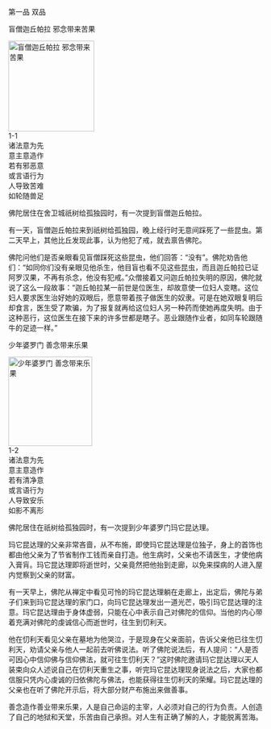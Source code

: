 第一品 双品

盲僧迦丘帕拉 邪念带来苦果

<div class="e2">
<img src="images/fjj-01-1.jpg" width="170" height="180" alt="盲僧迦丘帕拉 邪念带来苦果"/>
<div>
1-1<br>
 诸法意为先<br>
 意主意造作<br>
 若有邪恶意<br>
 或言语行为<br>
 人导致苦难<br>
 如轮随兽足
</div>
</div>

佛陀居住在舍卫城祇树给孤独园时，有一次提到盲僧迦丘帕拉。

有一天，盲僧迦丘帕拉来到祇树给孤独园，晚上经行时无意间踩死了一些昆虫。第二天早上，其他比丘发现此事，认为他犯了戒，就去禀告佛陀。

佛陀问他们是否亲眼看见盲僧踩死这些昆虫，他们回答：“没有”。佛陀劝告他们：“如同你们没有亲眼见他杀生，他目盲也看不见这些昆虫，而且迦丘帕拉已证阿罗汉果，不再有杀念，他没有犯戒。”众僧接着又问迦丘帕拉失明的原因，佛陀就说了这么一段故事：“迦丘帕拉某一前世是位医生，却故意使一位妇人变瞎。这位妇人要求医生治好她的双眼后，愿意带着孩子做医生的奴隶。可是在她双眼复明后却食言，医生受了欺骗，为了报复就再给这位妇人另一种药而使她再度失明。由于这种恶行，这位医生在接下来的许多世都是瞎子。恶业跟随作业者，如同车轮跟随牛的足迹一样。”



少年婆罗门 善念带来乐果

<div class="e2">
<img src="images/fjj-01-2.jpg" width="166" height="177" alt="少年婆罗门 善念带来乐果"/>
<div>
1-2<br>
 诸法意为先<br>
 意主意造作<br>
 若有清净意<br>
 或言语行为<br>
 人导致安乐<br>
 如影不离形
</div>
</div>

佛陀居住在祇树给孤独园时，有一次提到少年婆罗门玛它昆达理。

玛它昆达理的父亲非常吝啬，从不布施，即使玛它昆达理是位独子，身上的首饰也都由他父亲为了节省制作工钱而亲自打造。他生病时，父亲也不请医生，才使他病入膏肓。玛它昆达理即将逝世时，父亲竟然把他抬到走廊，以免来探病的人进入屋内觉察到父亲的财富。

有一天早上，佛陀从禅定中看见可怜的玛它昆达理躺在走廊上，出定后，佛陀与弟子们来到玛它昆达理的家门口，向玛它昆达理发出一道光芒，吸引玛它昆达理的注意。玛它昆达理由于身体虚弱，只能在心中表示自己对佛陀的信仰。当他的内心带着充满对佛陀的虔诚信心而逝世时，往生到忉利天。

他在忉利天看见父亲在墓地为他哭泣，于是现身在父亲面前，告诉父亲他已往生忉利天，劝请父亲与他人一起前去听佛说法。听了佛陀说法后，有人提问：“人是否可因心中信仰佛与信仰佛法，就可往生忉利天？”这时佛陀邀请玛它昆达理以天人装束向众人述说自己在忉利天重生之事，听完玛它昆达理现身说法之后，大家也都信服只凭内心虔诚的归依佛陀与佛法，也能获得往生忉利天的荣耀。玛它昆达理的父亲也在听了佛陀开示后，将大部分财产布施出来做善事。

善念造作善业带来乐果，人是自己命运的主宰，人必须对自己的行为负责。人创造了自己的地狱和天堂，乐苦由自己承担。对人生有正确了解的人，才能脱离苦海。
